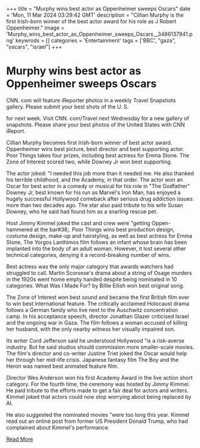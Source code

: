 +++
title = "Murphy wins best actor as Oppenheimer sweeps Oscars"
date = 'Mon, 11 Mar 2024 03:29:42 GMT'
description = "Cillian Murphy is the first Irish-born winner of the best actor award for his role as J Robert Oppenheimer."
image = 'Murphy_wins_best_actor_as_Oppenheimer_sweeps_Oscars__3486137941.png'
keywrods =  []
categories = 'Entertainment'
tags = ['BBC', "gaza", "oscars", "israel"]
+++

# Murphy wins best actor as Oppenheimer sweeps Oscars

CNN.
com will feature iReporter photos in a weekly Travel Snapshots gallery.
Please submit your best shots of the U.
S.

for next week.
Visit CNN.
com/Travel next Wednesday for a new gallery of snapshots.
Please share your best photos of the United States with CNN iReport.

Cillian Murphy becomes first Irish-born winner of best actor award.
Oppenheimer wins best picture, best director and best supporting actor.
Poor Things takes four prizes, including best actress for Emma Stone.
The Zone of Interest scored two, while Downey Jr won best supporting.

The actor joked: <bb>"I needed this job more than it needed me.
He also thanked his terrible childhood, and the Academy, in that order.
The actor won an Oscar for best actor in a comedy or musical for his role in "The Godfather" Downey Jr, best known for his run as Marvel<bb>'s Iron Man, has enjoyed a hugely successful Hollywood comeback after serious drug addiction issues more than two decades ago.
The star also paid tribute to his wife Susan Downey, who he said had found him as a snarling rescue pet.

Host Jimmy Kimmel joked the cast and crew were <bb>"getting Oppen-hammered at the bar<bb>#38;.
Poor Things wins best production design, costume design, make-up and hairstyling, as well as best actress for Emma Stone.
The Yorgos Lanthimos film follows an infant whose brain has been implanted into the body of an adult woman.
However, it lost several other technical categories, denying it a record-breaking number of wins.

Best actress was the only major category that awards watchers had struggled to call.
Martin Scorsese<bb>'s drama about a string of Osage murders in the 1920s went home empty handed despite being nominated in 10 categories.
What Was I Made For?
by Billie Eilish won best original song.

The Zone of Interest won best sound and became the first British film ever to win best international feature.
The critically acclaimed Holocaust drama follows a German family who live next to the Auschwitz concentration camp.
In his acceptance speech, director Jonathan Glazer criticised Israel and the ongoing war in Gaza.
The film follows a woman accused of killing her husband, with the only nearby witness her visually impaired son.

Its writer Cord Jefferson said he understood Hollywood <bb>"is a risk-averse industry.
But he said studios should commission more smaller-scale movies.
The film<bb>'s director and co-writer Justine Triet joked the Oscar would help her through her mid-life crisis.
Japanese fantasy film The Boy and the Heron was named best animated feature film.

Director Wes Anderson won his first Academy Award in the live action short category.
For the fourth time, the ceremony was hosted by Jimmy Kimmel.
He paid tribute to the efforts made to get a fair deal for actors and writers.
Kimmel joked that actors could now stop worrying about being replaced by AI.

He also suggested the nominated movies <bb>"were too long this year.
Kimmel read out an online post from former US President Donald Trump, who had complained about Kimmel<bb>'s performance.


[Read More](https://www.bbc.co.uk/news/entertainment-arts-68530809)
